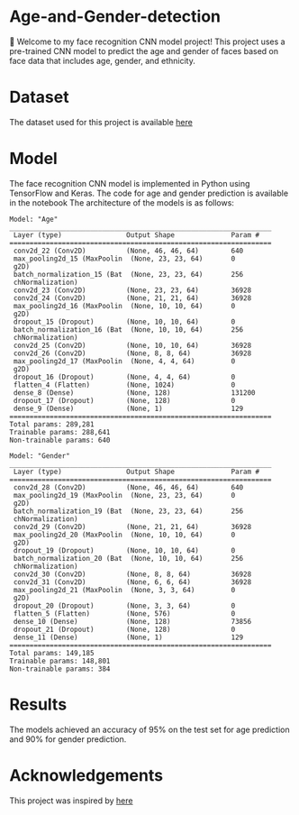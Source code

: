 # Age-and-Gender-detection
👋 Welcome to my face recognition CNN model project! This project uses a pre-trained CNN model to predict the age and gender of faces based on face data that includes age, gender, and ethnicity.

# Dataset
The dataset used for this project is available [here](https://www.kaggle.com/datasets/nipunarora8/age-gender-and-ethnicity-face-data-csv)

# Model
The face recognition CNN model is implemented in Python using TensorFlow and Keras. The code for age and gender prediction is available in the notebook  The architecture of the models is as follows:
~~~
Model: "Age"
_________________________________________________________________
 Layer (type)                Output Shape              Param #   
=================================================================
 conv2d_22 (Conv2D)          (None, 46, 46, 64)        640       
 max_pooling2d_15 (MaxPoolin  (None, 23, 23, 64)       0         
 g2D)                                                            
 batch_normalization_15 (Bat  (None, 23, 23, 64)       256       
 chNormalization)                                                
 conv2d_23 (Conv2D)          (None, 23, 23, 64)        36928     
 conv2d_24 (Conv2D)          (None, 21, 21, 64)        36928     
 max_pooling2d_16 (MaxPoolin  (None, 10, 10, 64)       0         
 g2D)                                                            
 dropout_15 (Dropout)        (None, 10, 10, 64)        0         
 batch_normalization_16 (Bat  (None, 10, 10, 64)       256       
 chNormalization)                                                
 conv2d_25 (Conv2D)          (None, 10, 10, 64)        36928     
 conv2d_26 (Conv2D)          (None, 8, 8, 64)          36928     
 max_pooling2d_17 (MaxPoolin  (None, 4, 4, 64)         0         
 g2D)                                                            
 dropout_16 (Dropout)        (None, 4, 4, 64)          0         
 flatten_4 (Flatten)         (None, 1024)              0         
 dense_8 (Dense)             (None, 128)               131200    
 dropout_17 (Dropout)        (None, 128)               0         
 dense_9 (Dense)             (None, 1)                 129       
=================================================================
Total params: 289,281
Trainable params: 288,641
Non-trainable params: 640
~~~

~~~
Model: "Gender"
_________________________________________________________________
 Layer (type)                Output Shape              Param #   
=================================================================
 conv2d_28 (Conv2D)          (None, 46, 46, 64)        640       
 max_pooling2d_19 (MaxPoolin  (None, 23, 23, 64)       0         
 g2D)                                                            
 batch_normalization_19 (Bat  (None, 23, 23, 64)       256       
 chNormalization)                                                
 conv2d_29 (Conv2D)          (None, 21, 21, 64)        36928     
 max_pooling2d_20 (MaxPoolin  (None, 10, 10, 64)       0         
 g2D)                                                            
 dropout_19 (Dropout)        (None, 10, 10, 64)        0         
 batch_normalization_20 (Bat  (None, 10, 10, 64)       256       
 chNormalization)                                                
 conv2d_30 (Conv2D)          (None, 8, 8, 64)          36928     
 conv2d_31 (Conv2D)          (None, 6, 6, 64)          36928     
 max_pooling2d_21 (MaxPoolin  (None, 3, 3, 64)         0         
 g2D)                                                            
 dropout_20 (Dropout)        (None, 3, 3, 64)          0         
 flatten_5 (Flatten)         (None, 576)               0         
 dense_10 (Dense)            (None, 128)               73856     
 dropout_21 (Dropout)        (None, 128)               0         
 dense_11 (Dense)            (None, 1)                 129       
=================================================================
Total params: 149,185
Trainable params: 148,801
Non-trainable params: 384
~~~

# Results
The models achieved an accuracy of 95% on the test set for age prediction and 90% for gender prediction. 

# Acknowledgements
This project was inspired by [here](https://www.kaggle.com/code/gcdatkin/face-image-classification-with-cnns)

